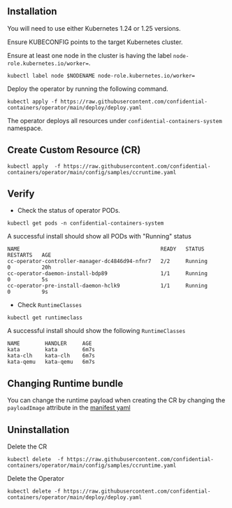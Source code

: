## Installation

You will need to use either Kubernetes 1.24 or 1.25 versions.
 
Ensure KUBECONFIG points to the target Kubernetes cluster.

Ensure at least one node in the cluster is having the label `node-role.kubernetes.io/worker=`.

```
kubectl label node $NODENAME node-role.kubernetes.io/worker=
```

Deploy the operator by running the following command.
```
kubectl apply -f https://raw.githubusercontent.com/confidential-containers/operator/main/deploy/deploy.yaml
```
The operator deploys all resources under `confidential-containers-system` namespace.

## Create Custom Resource (CR)
```
kubectl apply  -f https://raw.githubusercontent.com/confidential-containers/operator/main/config/samples/ccruntime.yaml
```

## Verify

- Check the status of operator PODs.

```
kubectl get pods -n confidential-containers-system
```
A successful install should show all PODs with "Running" status

```
NAME                                             READY   STATUS        RESTARTS   AGE
cc-operator-controller-manager-dc4846d94-nfnr7   2/2     Running       0          20h
cc-operator-daemon-install-bdp89                 1/1     Running       0          5s
cc-operator-pre-install-daemon-hclk9             1/1     Running       0          9s
```

- Check `RuntimeClasses`

```
kubectl get runtimeclass
```
A successful install should show the following `RuntimeClasses`
```
NAME        HANDLER     AGE
kata        kata        6m7s
kata-clh    kata-clh    6m7s
kata-qemu   kata-qemu   6m7s
```

## Changing Runtime bundle

You can change the runtime payload when creating the CR by changing the `payloadImage` attribute in the 
[manifest yaml](https://github.com/confidential-containers/operator/blob/main/config/samples/ccruntime.yaml#L14)


## Uninstallation

Delete the CR
```
kubectl delete  -f https://raw.githubusercontent.com/confidential-containers/operator/main/config/samples/ccruntime.yaml
```

Delete the Operator
```
kubectl delete -f https://raw.githubusercontent.com/confidential-containers/operator/main/deploy/deploy.yaml
```
